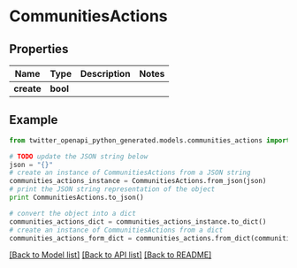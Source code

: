 # CommunitiesActions


## Properties
Name | Type | Description | Notes
------------ | ------------- | ------------- | -------------
**create** | **bool** |  | 

## Example

```python
from twitter_openapi_python_generated.models.communities_actions import CommunitiesActions

# TODO update the JSON string below
json = "{}"
# create an instance of CommunitiesActions from a JSON string
communities_actions_instance = CommunitiesActions.from_json(json)
# print the JSON string representation of the object
print CommunitiesActions.to_json()

# convert the object into a dict
communities_actions_dict = communities_actions_instance.to_dict()
# create an instance of CommunitiesActions from a dict
communities_actions_form_dict = communities_actions.from_dict(communities_actions_dict)
```
[[Back to Model list]](../README.md#documentation-for-models) [[Back to API list]](../README.md#documentation-for-api-endpoints) [[Back to README]](../README.md)


